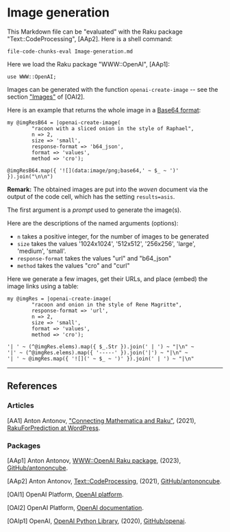 # Image generation

This Markdown file can be "evaluated" with the Raku package "Text::CodeProcessing", [AAp2]. 
Here is a shell command:

```
file-code-chunks-eval Image-generation.md 
```

Here we load the Raku package "WWW::OpenAI", [AAp1]:

```perl6
use WWW::OpenAI;
```

Images can be generated with the function `openai-create-image` -- see the section
["Images"](https://platform.openai.com/docs/api-reference/images) of [OAI2].

Here is an example that returns the whole image in a [Base64 format](https://en.wikipedia.org/wiki/Base64):

```perl6, results=asis
my @imgResB64 = |openai-create-image(
        "racoon with a sliced onion in the style of Raphael",
        n => 2,
        size => 'small',
        response-format => 'b64_json',
        format => 'values',
        method => 'cro');

@imgResB64.map({ '![](data:image/png;base64,' ~ $_ ~ ')' }).join("\n\n")        
```

**Remark:** The obtained images are put into the *woven* document via the output of the code cell, 
which has the setting `results=asis`.

The first argument is a *prompt* used to generate the image(s).

Here are the descriptions of the named arguments (options):

- `n` takes a positive integer, for the number of images to be generated
- `size` takes the values '1024x1024', '512x512', '256x256', 'large', 'medium', 'small'.
- `response-format` takes the values "url" and "b64_json"
- `method` takes the values "cro" and "curl"


Here we generate a few images, get their URLs, and place (embed) the image links using a table:

```perl6, results=asis
my @imgRes = |openai-create-image(
        "racoon and onion in the style of Rene Magritte",
        response-format => 'url',
        n => 2,
        size => 'small',
        format => 'values',
        method => 'cro');

'| ' ~ (^@imgRes.elems).map({ $_.Str }).join(' | ') ~ "|\n" ~
'|' ~ (^@imgRes.elems).map({ '-----' }).join('|') ~ "|\n" ~ 
'| ' ~ @imgRes.map({ '![](' ~ $_ ~ ')' }).join(' | ') ~ "|\n"
```

--------

## References

### Articles

[AA1] Anton Antonov,
["Connecting Mathematica and Raku"](https://rakuforprediction.wordpress.com/2021/12/30/connecting-mathematica-and-raku/),
(2021),
[RakuForPrediction at WordPress](https://rakuforprediction.wordpress.com).

### Packages

[AAp1] Anton Antonov,
[WWW::OpenAI Raku package](https://github.com/antononcube/Raku-WWW-OpenAI),
(2023),
[GitHub/antononcube](https://github.com/antononcube).

[AAp2] Anton Antonov,
[Text::CodeProcessing](https://github.com/antononcube/Raku-Text-CodeProcessing),
(2021),
[GitHub/antononcube](https://github.com/antononcube).

[OAI1] OpenAI Platform, [OpenAI platform](https://platform.openai.com/).

[OAI2] OpenAI Platform, [OpenAI documentation](https://platform.openai.com/docs).

[OAIp1] OpenAI,
[OpenAI Python Library](https://github.com/openai/openai-python),
(2020),
[GitHub/openai](https://github.com/openai/).